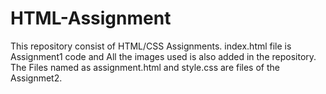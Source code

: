 # HTML-Assignment
This repository consist of HTML/CSS Assignments.
index.html file is Assignment1 code and All the images used is also added in the repository.
The Files named as assignment.html and style.css are files of the Assignmet2.
